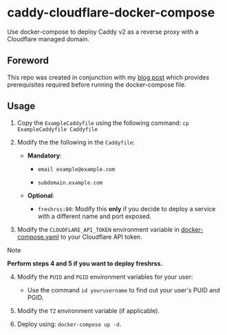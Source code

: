 # caddy-cloudflare-docker-compose
Use docker-compose to deploy Caddy v2 as a reverse proxy with a Cloudflare managed domain.

## Foreword

This repo was created in conjunction with my [blog post](InsertLink) which provides prerequisites required before running the docker-compose file.

## Usage

1. Copy the `ExampleCaddyfile` using the following command: `cp ExampleCaddyfile Caddyfile`

2. Modify the the following in the `Caddyfile`:

    - **Mandatory**:

        - `email example@example.com`

        - `subdomain.example.com`
    
    - **Optional**:

        - `freshrss:80`: Modify this **only** if you decide to deploy a service with a different name and port exposed.

3. Modify the `CLOUDFLARE_API_TOKEN` environment variable in [docker-compose.yaml](docker-compose.yaml) to your Cloudflare API token.

> [!NOTE]
> **Perform steps 4 and 5 if you want to deploy freshrss.**

4. Modify the `PUID` and `PGID` environment variables for your user:

    - Use the command `id yourusername` to find out your user's PUID and PGID.

5. Modify the `TZ` environment variable (if applicable).

6. Deploy using: `docker-compose up -d`.

